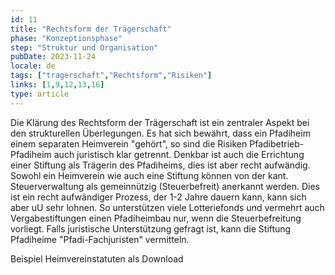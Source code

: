 ```yaml
---
id: 11
title: "Rechtsform der Trägerschaft"
phase: "Konzeptionsphase"
step: "Struktur und Organisation"
pubDate: 2023-11-24
locale: de
tags: ["tragerschaft","Rechtsform","Risiken"]
links: [1,9,12,13,16]
type: article
---
```


Die Klärung des Rechtsform der Trägerschaft ist ein zentraler Aspekt bei den strukturellen Überlegungen. Es hat sich bewährt, dass ein Pfadiheim einem separaten Heimverein "gehört", so sind die Risiken Pfadibetrieb-Pfadiheim auch juristisch klar getrennt. Denkbar ist auch die Errichtung einer Stiftung als Trägerin des Pfadiheims, dies ist aber recht aufwändig.  
Sowohl ein Heimverein wie auch eine Stiftung können von der kant. Steuerverwaltung als gemeinnützig (Steuerbefreit) anerkannt werden. Dies ist ein recht aufwändiger Prozess, der 1-2 Jahre dauern kann, kann sich aber uU sehr lohnen. So unterstützen viele Lotteriefonds und vermehrt auch Vergabestiftungen einen Pfadiheimbau nur, wenn die Steuerbefreitung vorliegt. Falls juristische Unterstützung gefragt ist, kann die Stiftung Pfadiheime "Pfadi-Fachjuristen" vermitteln.

Beispiel Heimvereinstatuten als Download
